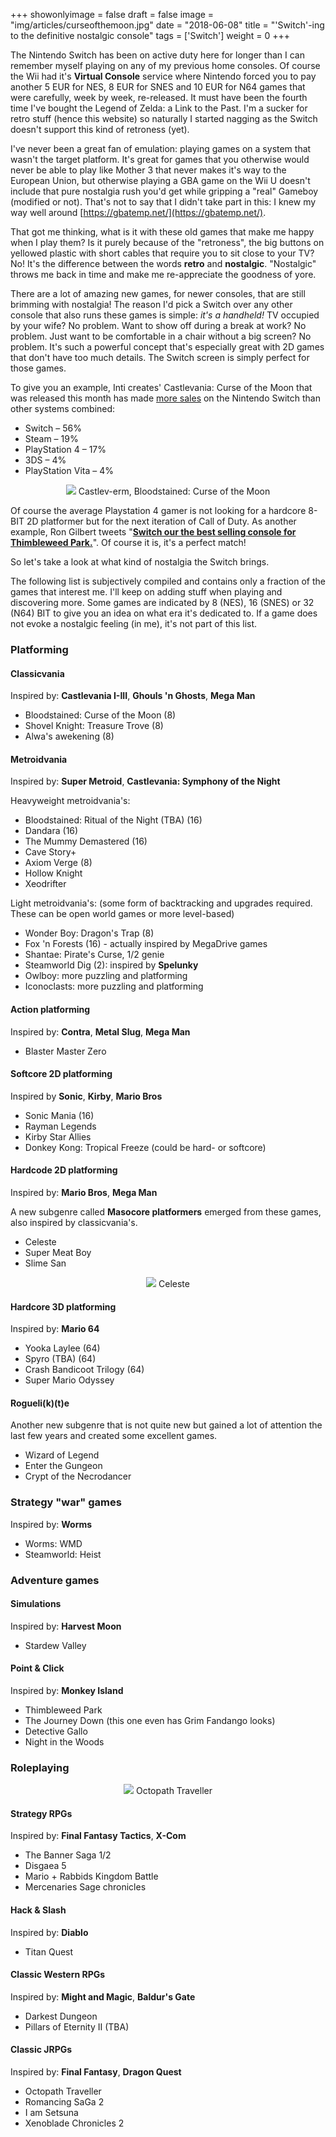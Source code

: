 +++
showonlyimage = false
draft = false
image = "img/articles/curseofthemoon.jpg"
date = "2018-06-08"
title = "'Switch'-ing to the definitive nostalgic console"
tags = ['Switch']
weight = 0
+++

The Nintendo Switch has been on active duty here for longer than I can remember myself playing on any of my previous home consoles. Of course the Wii had it's **Virtual Console** service where Nintendo forced you to pay another 5 EUR for NES, 8 EUR for SNES and 10 EUR for N64 games that were carefully, week by week, re-released. It must have been the fourth time I've bought the Legend of Zelda: a Link to the Past. I'm a sucker for retro stuff (hence this website) so naturally I started nagging as the Switch doesn't support this kind of retroness (yet). 

I've never been a great fan of emulation: playing games on a system that wasn't the target platform. It's great for games that you otherwise would never be able to play like Mother 3 that never makes it's way to the European Union, but otherwise playing a GBA game on the Wii U doesn't include that pure nostalgia rush you'd get while gripping a "real" Gameboy (modified or not). That's not to say that I didn't take part in this: I knew my way well around [https://gbatemp.net/](https://gbatemp.net/). 

That got me thinking, what is it with these old games that make me happy when I play them? Is it purely because of the "retroness", the big buttons on yellowed plastic with short cables that require you to sit close to your TV? No! It's the difference between the words **retro** and **nostalgic**. "Nostalgic" throws me back in time and make me re-appreciate the goodness of yore. 

There are a lot of amazing new games, for newer consoles, that are still brimming with nostalgia! The reason I'd pick a Switch over any other console that also runs these games is simple: _it's a handheld!_ TV occupied by your wife? No problem. Want to show off during a break at work? No problem. Just want to be comfortable in a chair without a big screen? No problem. It's such a powerful concept that's especially great with 2D games that don't have too much details. The Switch screen is simply perfect for those games. 

To give you an example, Inti creates' Castlevania: Curse of the Moon that was released this month has made [more sales](http://www.nintendolife.com/news/2018/06/bloodstained_curse_of_the_moon_made_over_half_its_sales_on_switch) on the Nintendo Switch than other systems combined:

- Switch – 56%
- Steam – 19%
- PlayStation 4 – 17%
- 3DS – 4%
- PlayStation Vita – 4%

<center>
    <img src="/img/articles/curseofthemoon_big.jpg">
    Castlev-erm, Bloodstained: Curse of the Moon
</center>

Of course the average Playstation 4 gamer is not looking for a hardcore 8-BIT 2D platformer but for the next iteration of Call of Duty. As another example, Ron Gilbert tweets "[**Switch our the best selling console for Thimbleweed Park.**](https://twitter.com/grumpygamer/status/933385161407741952?lang=en)". Of course it is, it's a perfect match! 

So let's take a look at what kind of nostalgia the Switch brings. 

The following list is subjectively compiled and contains only a fraction of the games that interest me. I'll keep on adding stuff when playing and discovering more. Some games are indicated by 8 (NES), 16 (SNES) or 32 (N64) BIT to give you an idea on what era it's dedicated to. If a game does not evoke a nostalgic feeling (in me), it's not part of this list. 

### Platforming

#### Classicvania

Inspired by: **Castlevania I-III**, **Ghouls 'n Ghosts**, **Mega Man**

- Bloodstained: Curse of the Moon (8)
- Shovel Knight: Treasure Trove (8)
- Alwa's awekening (8)

#### Metroidvania

Inspired by: **Super Metroid**, **Castlevania: Symphony of the Night**

Heavyweight metroidvania's:

- Bloodstained: Ritual of the Night (TBA) (16)
- Dandara (16)
- The Mummy Demastered (16)
- Cave Story+
- Axiom Verge (8)
- Hollow Knight
- Xeodrifter

Light metroidvania's: (some form of backtracking and upgrades required. These can be open world games or more level-based)

- Wonder Boy: Dragon's Trap (8)
- Fox 'n Forests (16) - actually inspired by MegaDrive games
- Shantae: Pirate's Curse, 1/2 genie
- Steamworld Dig (2): inspired by **Spelunky**
- Owlboy: more puzzling and platforming
- Iconoclasts: more puzzling and platforming

#### Action platforming

Inspired by: **Contra**, **Metal Slug**, **Mega Man**

- Blaster Master Zero

#### Softcore 2D platforming

Inspired by **Sonic**, **Kirby**, **Mario Bros**

- Sonic Mania (16)
- Rayman Legends
- Kirby Star Allies
- Donkey Kong: Tropical Freeze (could be hard- or softcore)

#### Hardcode 2D platforming

Inspired by: **Mario Bros**, **Mega Man**

A new subgenre called **Masocore platformers** emerged from these games, also inspired by classicvania's. 

- Celeste
- Super Meat Boy
- Slime San

<center>
    <img src="/img/articles/celeste.png">
    Celeste
</center>

#### Hardcore 3D platforming

Inspired by: **Mario 64**

- Yooka Laylee (64)
- Spyro (TBA) (64)
- Crash Bandicoot Trilogy (64)
- Super Mario Odyssey

#### Rogueli(k)(t)e

Another new subgenre that is not quite new but gained a lot of attention the last few years and created some excellent games.

- Wizard of Legend
- Enter the Gungeon
- Crypt of the Necrodancer

### Strategy "war" games

Inspired by: **Worms**

- Worms: WMD
- Steamworld: Heist

### Adventure games

#### Simulations

Inspired by: **Harvest Moon**

- Stardew Valley

#### Point & Click 

Inspired by: **Monkey Island**

- Thimbleweed Park
- The Journey Down (this one even has Grim Fandango looks)
- Detective Gallo
- Night in the Woods

### Roleplaying

<center>
    <img src="/img/articles/octopathtraveller.jpg">
    Octopath Traveller
</center>

#### Strategy RPGs

Inspired by: **Final Fantasy Tactics**, **X-Com**

- The Banner Saga 1/2
- Disgaea 5
- Mario + Rabbids Kingdom Battle
- Mercenaries Sage chronicles

#### Hack & Slash 

Inspired by: **Diablo**

- Titan Quest 

#### Classic Western RPGs

Inspired by: **Might and Magic**, **Baldur's Gate**

- Darkest Dungeon
- Pillars of Eternity II (TBA)

#### Classic JRPGs 

Inspired by: **Final Fantasy**, **Dragon Quest**

- Octopath Traveller
- Romancing SaGa 2
- I am Setsuna
- Xenoblade Chronicles 2
